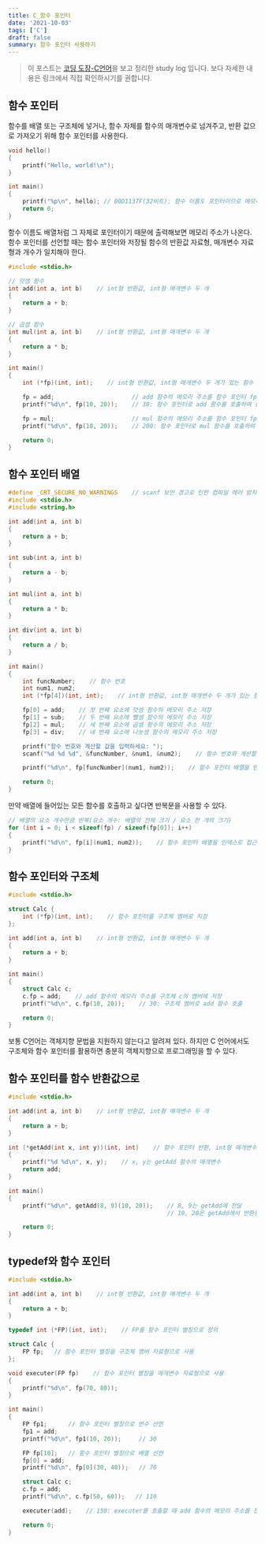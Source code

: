 ```yaml
---
title: C_함수 포인터
date: '2021-10-03'
tags: ['C']
draft: false
summary: 함수 포인터 사용하기
---
```


> 이 포스트는 [코딩 도장-C언어](https://dojang.io)을 보고 정리한 study log 입니다. 보다 자세한 내용은 링크에서 직접 확인하시기를 권합니다.

## 함수 포인터

함수를 배열 또는 구조체에 넣거나, 함수 자체를 함수의 매개변수로 넘겨주고, 반환 값으로 가져오기 위해 함수 포인터를 사용한다.

```c++
void hello()
{
    printf("Hello, world!\n");
}

int main()
{
    printf("%p\n", hello); // 00D1137F(32비트): 함수 이름도 포인터이므로 메모리 주소가 출력됨
    return 0;
}
```

함수 이름도 배열처럼 그 자체로 포인터이기 때문에 출력해보면 메모리 주소가 나온다. 함수 포인터를 선언할 때는 함수 포인터와 저장될 함수의 반환값 자료형, 매개변수 자료형과 개수가 일치해야 한다.

```c++
#include <stdio.h>

// 덧셈 함수
int add(int a, int b)    // int형 반환값, int형 매개변수 두 개
{
    return a + b;
}

// 곱셈 함수
int mul(int a, int b)    // int형 반환값, int형 매개변수 두 개
{
    return a * b;
}

int main()
{
    int (*fp)(int, int);    // int형 반환값, int형 매개변수 두 개가 있는 함수 포인터 fp 선언

    fp = add;                      // add 함수의 메모리 주소를 함수 포인터 fp에 저장
    printf("%d\n", fp(10, 20));    // 30: 함수 포인터로 add 함수를 호출하여 합을 구함

    fp = mul;                      // mul 함수의 메모리 주소를 함수 포인터 fp에 저장
    printf("%d\n", fp(10, 20));    // 200: 함수 포인터로 mul 함수를 호출하여 곱을 구함

    return 0;
}
```

## 함수 포인터 배열

```c++
#define _CRT_SECURE_NO_WARNINGS    // scanf 보안 경고로 인한 컴파일 에러 방지
#include <stdio.h>
#include <string.h>

int add(int a, int b)
{
    return a + b;
}

int sub(int a, int b)
{
    return a - b;
}

int mul(int a, int b)
{
    return a * b;
}

int div(int a, int b)
{
    return a / b;
}

int main()
{
    int funcNumber;    // 함수 번호
    int num1, num2;
    int (*fp[4])(int, int);    // int형 반환값, int형 매개변수 두 개가 있는 함수 포인터 배열 선언

    fp[0] = add;    // 첫 번째 요소에 덧셈 함수의 메모리 주소 저장
    fp[1] = sub;    // 두 번째 요소에 뺄셈 함수의 메모리 주소 저장
    fp[2] = mul;    // 세 번째 요소에 곱셈 함수의 메모리 주소 저장
    fp[3] = div;    // 네 번째 요소에 나눗셈 함수의 메모리 주소 저장

    printf("함수 번호와 계산할 값을 입력하세요: ");
    scanf("%d %d %d", &funcNumber, &num1, &num2);    // 함수 번호와 계산할 값을 입력받음

    printf("%d\n", fp[funcNumber](num1, num2));    // 함수 포인터 배열을 인덱스로 접근하여 함수 호출

    return 0;
}
```

만약 배열에 들어있는 모든 함수를 호출하고 싶다면 반복문을 사용할 수 있다.

```c++
// 배열의 요소 개수만큼 반복(요소 개수: 배열의 전체 크기 / 요소 한 개의 크기)
for (int i = 0; i < sizeof(fp) / sizeof(fp[0]); i++)
{
    printf("%d\n", fp[i](num1, num2));    // 함수 포인터 배열을 인덱스로 접근하여 함수 호출
}
```

## 함수 포인터와 구조체

```c++
#include <stdio.h>

struct Calc {
    int (*fp)(int, int);    // 함수 포인터를 구조체 멤버로 지정
};

int add(int a, int b)    // int형 반환값, int형 매개변수 두 개
{
    return a + b;
}

int main()
{
    struct Calc c;
    c.fp = add;    // add 함수의 메모리 주소를 구조체 c의 멤버에 저장
    printf("%d\n", c.fp(10, 20));    // 30: 구조체 멤버로 add 함수 호출

    return 0;
}
```

보통 C언어는 객체지향 문법을 지원하지 않는다고 알려져 있다. 하지만 C 언어에서도 구조체와 함수 포인터를 활용하면 충분히 객체지향으로 프로그래밍을 할 수 있다.

## 함수 포인터를 함수 반환값으로

```c++
#include <stdio.h>

int add(int a, int b)    // int형 반환값, int형 매개변수 두 개
{
    return a + b;
}

int (*getAdd(int x, int y))(int, int)    // 함수 포인터 반환, int형 매개변수 두 개
{
    printf("%d %d\n", x, y);    // x, y는 getAdd 함수의 매개변수
    return add;
}

int main()
{
    printf("%d\n", getAdd(8, 9)(10, 20));    // 8, 9는 getAdd에 전달
                                             // 10, 20은 getAdd에서 반환된 add에 전달

    return 0;
}
```

## typedef와 함수 포인터

```c++
#include <stdio.h>

int add(int a, int b)    // int형 반환값, int형 매개변수 두 개
{
    return a + b;
}

typedef int (*FP)(int, int);    // FP를 함수 포인터 별칭으로 정의

struct Calc {
    FP fp;   // 함수 포인터 별칭을 구조체 멤버 자료형으로 사용
};

void executer(FP fp)    // 함수 포인터 별칭을 매개변수 자료형으로 사용
{
    printf("%d\n", fp(70, 80));
}

int main()
{
    FP fp1;      // 함수 포인터 별칭으로 변수 선언
    fp1 = add;
    printf("%d\n", fp1(10, 20));     // 30

    FP fp[10];   // 함수 포인터 별칭으로 배열 선언
    fp[0] = add;
    printf("%d\n", fp[0](30, 40));   // 70

    struct Calc c;
    c.fp = add;
    printf("%d\n", c.fp(50, 60));   // 110

    executer(add);    // 150: executer를 호출할 때 add 함수의 메모리 주소를 전달

    return 0;
}
```
